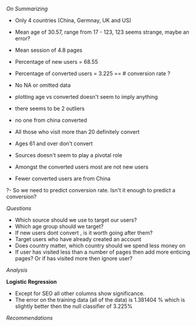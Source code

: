 *On Summarizing*

- Only 4 countries (China, Germnay, UK and US)
- Mean age of 30.57, range from 17 - 123, 123 seems strange, maybe an error?
- Mean session of 4.8 pages
- Percentage of new users  = 68.55
- Percentage of converted users = 3.225 ==  # conversion rate ?
- No NA or omitted data

- plotting age vs converted doesn't seem to imply anything
-  there seems to be 2 outliers
- no one from china converted
- All those who visit more than 20 definitely convert
- Ages 61 and over don't convert
- Sources doesn't seem to play a pivotal role
- Amongst the converted users most are not new users
- Fewer converted users are from China



?-  So we need to predict conversion rate. Isn't it enough to predict a conversion?

*Questions*
 - Which source should we use to target our users?
 - Which age group should we target?
 - If new users dont convert , is it worth going after them?
 - Target users who have already created an account
 - Does country matter, which country should we spend less money on
 - If user has visited less than a number of pages then add more enticing pages? Or if has visited more then ignore user?


*Analysis*

**Logistic Regression**

- Except for SEO all other columns show significance. 
- The error on the training data (all of the data) is 1.381404 % which is slightly better then the null classifier of 3.225%


*Recommendations*
